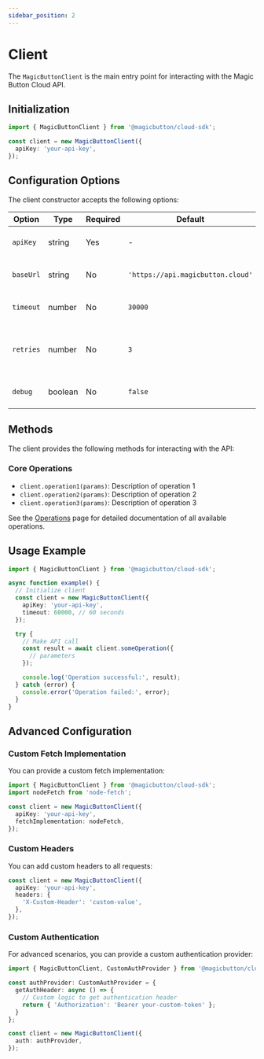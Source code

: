 ```yaml
---
sidebar_position: 2
---
```


# Client

The `MagicButtonClient` is the main entry point for interacting with the Magic Button Cloud API.

## Initialization

```typescript
import { MagicButtonClient } from '@magicbutton/cloud-sdk';

const client = new MagicButtonClient({
  apiKey: 'your-api-key',
});
```

## Configuration Options

The client constructor accepts the following options:

| Option | Type | Required | Default | Description |
|--------|------|----------|---------|-------------|
| `apiKey` | string | Yes | - | Your Magic Button API key |
| `baseUrl` | string | No | `'https://api.magicbutton.cloud'` | The base URL for API requests |
| `timeout` | number | No | `30000` | Request timeout in milliseconds |
| `retries` | number | No | `3` | Number of retry attempts for failed requests |
| `debug` | boolean | No | `false` | Enable debug logging |

## Methods

The client provides the following methods for interacting with the API:

### Core Operations

- `client.operation1(params)`: Description of operation 1
- `client.operation2(params)`: Description of operation 2
- `client.operation3(params)`: Description of operation 3

See the [Operations](operations) page for detailed documentation of all available operations.

## Usage Example

```typescript
import { MagicButtonClient } from '@magicbutton/cloud-sdk';

async function example() {
  // Initialize client
  const client = new MagicButtonClient({
    apiKey: 'your-api-key',
    timeout: 60000, // 60 seconds
  });

  try {
    // Make API call
    const result = await client.someOperation({
      // parameters
    });

    console.log('Operation successful:', result);
  } catch (error) {
    console.error('Operation failed:', error);
  }
}
```

## Advanced Configuration

### Custom Fetch Implementation

You can provide a custom fetch implementation:

```typescript
import { MagicButtonClient } from '@magicbutton/cloud-sdk';
import nodeFetch from 'node-fetch';

const client = new MagicButtonClient({
  apiKey: 'your-api-key',
  fetchImplementation: nodeFetch,
});
```

### Custom Headers

You can add custom headers to all requests:

```typescript
const client = new MagicButtonClient({
  apiKey: 'your-api-key',
  headers: {
    'X-Custom-Header': 'custom-value',
  },
});
```

### Custom Authentication

For advanced scenarios, you can provide a custom authentication provider:

```typescript
import { MagicButtonClient, CustomAuthProvider } from '@magicbutton/cloud-sdk';

const authProvider: CustomAuthProvider = {
  getAuthHeader: async () => {
    // Custom logic to get authentication header
    return { 'Authorization': 'Bearer your-custom-token' };
  }
};

const client = new MagicButtonClient({
  auth: authProvider,
});
```